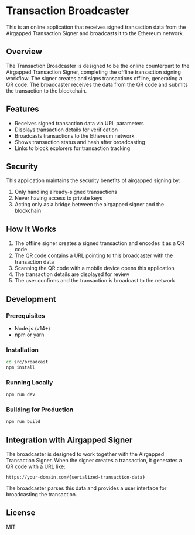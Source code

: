 # Transaction Broadcaster

This is an online application that receives signed transaction data from the Airgapped Transaction Signer and broadcasts it to the Ethereum network.

## Overview

The Transaction Broadcaster is designed to be the online counterpart to the Airgapped Transaction Signer, completing the offline transaction signing workflow. The signer creates and signs transactions offline, generating a QR code. The broadcaster receives the data from the QR code and submits the transaction to the blockchain.

## Features

- Receives signed transaction data via URL parameters
- Displays transaction details for verification
- Broadcasts transactions to the Ethereum network
- Shows transaction status and hash after broadcasting
- Links to block explorers for transaction tracking

## Security

This application maintains the security benefits of airgapped signing by:

1. Only handling already-signed transactions
2. Never having access to private keys
3. Acting only as a bridge between the airgapped signer and the blockchain

## How It Works

1. The offline signer creates a signed transaction and encodes it as a QR code
2. The QR code contains a URL pointing to this broadcaster with the transaction data
3. Scanning the QR code with a mobile device opens this application
4. The transaction details are displayed for review
5. The user confirms and the transaction is broadcast to the network

## Development

### Prerequisites

- Node.js (v14+)
- npm or yarn

### Installation

```bash
cd src/broadcast
npm install
```

### Running Locally

```bash
npm run dev
```

### Building for Production

```bash
npm run build
```

## Integration with Airgapped Signer

The broadcaster is designed to work together with the Airgapped Transaction Signer. When the signer creates a transaction, it generates a QR code with a URL like:

```
https://your-domain.com/{serialized-transaction-data}
```

The broadcaster parses this data and provides a user interface for broadcasting the transaction.

## License

MIT
